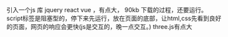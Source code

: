 引入一个js 库 jquery react vue ，有点大， 90kb 下载的过程，还要运行。 script标签是阻塞型的，停下来先运行，放在页面的底部，让html,css先看到良好的页面，网页的响应会更快(js是交互的，晚一点交互。)
three.js有点大  